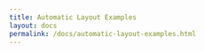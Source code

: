 ```yaml
---
title: Automatic Layout Examples
layout: docs
permalink: /docs/automatic-layout-examples.html
---
```


